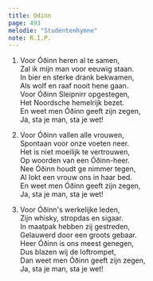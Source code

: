 ```yaml
---
title: Odinn
page: 493
melodie: "Studentenhymne"
note: R.I.P.
---  
```


1.  Voor Óðinn heren al te samen,  
Zal ik mijn man voor eeuwig staan.  
In bier en sterke drank bekwamen,  
Als wolf en raaf nooit hene gaan.  
Voor Óðinn Sleipnirr opgestegen,  
Het Noordsche hemelrijk bezet.  
En weet men Óðinn geeft zijn zegen,  
Ja, sta je man, sta je wet!  


2. Voor Óðinn vallen alle vrouwen,  
Spontaan voor onze voeten neer.  
Het is niet moeilijk te vertrouwen,  
Op woorden van een Óðinn-heer.  
Nee Óðinn houdt ge nimmer tegen,  
Al lokt een vrouw ons in haar bed.  
En weet men Óðinn geeft zijn zegen,  
Ja, sta je man, sta je wet!  


3. Voor Óðinn's werkelijke leden,  
Zijn whisky, stropdas en sigaar.  
In maatpak hebben zij gestreden,  
Gelauwerd door een groots gebaar.  
Heer Óðinn is ons meest genegen,  
Dus blazen wij de loftrompet,  
Dan weet men Óðinn geeft zijn zegen,  
Ja, sta je man, sta je wet!  